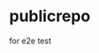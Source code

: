# publicrepo
for e2e test


















































































































































































































































































































































































































































































































































































































































































































































































































































































































































































































































































































































































































































































































































































































































































































































































































































































































































































































































































































































































































































































































































































































































































































































































































































































































































































































































































































































































































































































































































































































































































































































































































































































































































































































































































































































































































































































































































































































































































































































































































































































































































































































































































































































































































